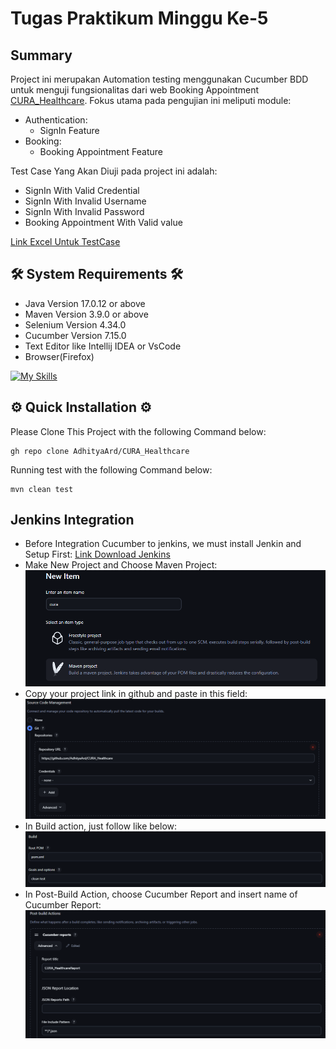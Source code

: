 # Tugas Praktikum Minggu Ke-5


## Summary

Project ini merupakan Automation testing menggunakan Cucumber BDD untuk menguji fungsionalitas dari web Booking Appointment [CURA_Healthcare](https://katalon-demo-cura.herokuapp.com). Fokus utama pada pengujian ini meliputi module:
- Authentication: 
    - SignIn Feature
- Booking:
    - Booking Appointment Feature
    
Test Case Yang Akan Diuji pada project ini adalah:
- SignIn With Valid Credential
- SignIn With Invalid Username
- SignIn With Invalid Password
- Booking Appointment With Valid value

[Link Excel Untuk TestCase](https://docs.google.com/spreadsheets/d/1x-clYJGd3HLChAganrc6SlPqFn-XxLtq/edit?usp=sharing&ouid=109266558038495260492&rtpof=true&sd=true)

## 🛠️ System Requirements 🛠️

- Java Version 17.0.12 or above
- Maven Version 3.9.0 or above
- Selenium Version 4.34.0
- Cucumber Version 7.15.0
- Text Editor like Intellij IDEA or VsCode
- Browser(Firefox)
  
[![My Skills](https://skillicons.dev/icons?i=java,maven,selenium,idea,vscode,gherkin)](https://skillicons.dev)

## ⚙️ Quick Installation ⚙️

Please Clone This Project with the following Command below:

```
gh repo clone AdhityaArd/CURA_Healthcare
```
Running test with the following Command below:
```
mvn clean test
```

## Jenkins Integration
- Before Integration Cucumber to jenkins, we must install Jenkin and Setup First:
[Link Download Jenkins](https://www.jenkins.io/download/)
- Make New Project and Choose Maven Project:
![](https://github.com/AdhityaArd/CURA_Healthcare/blob/master/Screenshoot/Screenshot%202025-08-28%20105905.png)
- Copy your project link in github and paste in this field:
![](https://github.com/AdhityaArd/CURA_Healthcare/blob/master/Screenshoot/img.png)
- In Build action, just follow like below:
![](https://github.com/AdhityaArd/CURA_Healthcare/blob/master/Screenshoot/Screenshot%202025-08-28%20105837.png)
- In Post-Build Action, choose Cucumber Report and insert name of Cucumber Report:
![](https://github.com/AdhityaArd/CURA_Healthcare/blob/master/Screenshoot/Screenshot%202025-08-28%20105819.png)


